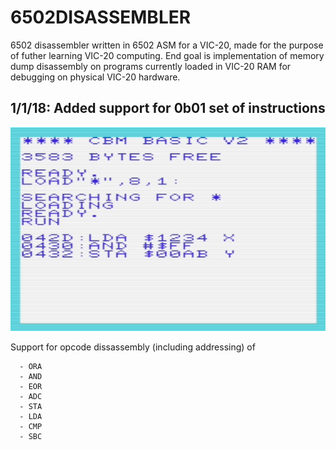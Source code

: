 # 6502DISASSEMBLER

6502 disassembler written in 6502 ASM for a VIC-20, made for the purpose of futher learning VIC-20 computing. End goal is implementation of memory dump disassembly on programs currently loaded in VIC-20 RAM for debugging on physical VIC-20 hardware.

## 1/1/18: Added support for 0b01 set of instructions
![Screenshot](testing.png)

Support for opcode dissassembly (including addressing) of

```
  - ORA
  - AND
  - EOR
  - ADC
  - STA
  - LDA
  - CMP
  - SBC
```
